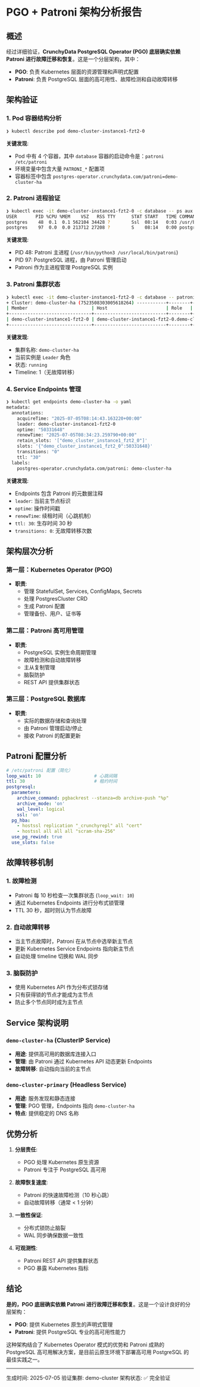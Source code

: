 # PGO + Patroni 架构分析报告

## 概述

经过详细验证，**CrunchyData PostgreSQL Operator (PGO) 底层确实依赖 Patroni 进行故障迁移和恢复**。这是一个分层架构，其中：

- **PGO**: 负责 Kubernetes 层面的资源管理和声明式配置
- **Patroni**: 负责 PostgreSQL 层面的高可用性、故障检测和自动故障转移

## 架构验证

### 1. Pod 容器结构分析

```bash
❯ kubectl describe pod demo-cluster-instance1-fzt2-0
```

**关键发现**:
- Pod 中有 4 个容器，其中 `database` 容器的启动命令是：`patroni /etc/patroni`
- 环境变量中包含大量 `PATRONI_*` 配置项
- 容器标签中包含 `postgres-operator.crunchydata.com/patroni=demo-cluster-ha`

### 2. Patroni 进程验证

```bash
❯ kubectl exec -it demo-cluster-instance1-fzt2-0 -c database -- ps aux
USER       PID %CPU %MEM    VSZ   RSS TTY      STAT START   TIME COMMAND
postgres    48  0.1  0.1 562104 34428 ?        Ssl  08:14   0:03 /usr/bin/python3 /usr/local/bin/patroni /etc/patroni
postgres    97  0.0  0.0 213712 27208 ?        S    08:14   0:00 postgres -D /pgdata/pg16 --config-file=/pgdata/pg16/postgresql.conf
```

**关键发现**:
- PID 48: Patroni 主进程 (`/usr/bin/python3 /usr/local/bin/patroni`)
- PID 97: PostgreSQL 进程，由 Patroni 管理启动
- Patroni 作为主进程管理 PostgreSQL 实例

### 3. Patroni 集群状态

```bash
❯ kubectl exec -it demo-cluster-instance1-fzt2-0 -c database -- patronictl list
+ Cluster: demo-cluster-ha (7523508303005618264) -----------+--------+---------+----+-----------+
| Member                        | Host                      | Role   | State   | TL | Lag in MB |
+-------------------------------+---------------------------+--------+---------+----+-----------+
| demo-cluster-instance1-fzt2-0 | demo-cluster-instance1-fzt2-0.demo-cluster-pods | Leader | running |  1 |           |
+-------------------------------+---------------------------+--------+---------+----+-----------+
```

**关键发现**:
- 集群名称: `demo-cluster-ha`
- 当前实例是 `Leader` 角色
- 状态: `running`
- Timeline: 1（无故障转移）

### 4. Service Endpoints 管理

```bash
❯ kubectl get endpoints demo-cluster-ha -o yaml
metadata:
  annotations:
    acquireTime: "2025-07-05T08:14:43.163220+00:00"
    leader: demo-cluster-instance1-fzt2-0
    optime: "50331648"
    renewTime: "2025-07-05T08:34:23.259790+00:00"
    retain_slots: '["demo_cluster_instance1_fzt2_0"]'
    slots: '{"demo_cluster_instance1_fzt2_0":50331648}'
    transitions: "0"
    ttl: "30"
  labels:
    postgres-operator.crunchydata.com/patroni: demo-cluster-ha
```

**关键发现**:
- Endpoints 包含 Patroni 的元数据注释
- `leader`: 当前主节点标识
- `optime`: 操作时间戳
- `renewTime`: 续租时间（心跳机制）
- `ttl: 30`: 生存时间 30 秒
- `transitions: 0`: 无故障转移次数

## 架构层次分析

### 第一层：Kubernetes Operator (PGO)
- **职责**:
  - 管理 StatefulSet, Services, ConfigMaps, Secrets
  - 处理 PostgresCluster CRD
  - 生成 Patroni 配置
  - 管理备份、用户、证书等

### 第二层：Patroni 高可用管理
- **职责**:
  - PostgreSQL 实例生命周期管理
  - 故障检测和自动故障转移
  - 主从复制管理
  - 脑裂防护
  - REST API 提供集群状态

### 第三层：PostgreSQL 数据库
- **职责**:
  - 实际的数据存储和查询处理
  - 由 Patroni 管理启动/停止
  - 接收 Patroni 的配置更新

## Patroni 配置分析

```yaml
# /etc/patroni 配置（简化）
loop_wait: 10                    # 心跳间隔
ttl: 30                          # 租约时间
postgresql:
  parameters:
    archive_command: pgbackrest --stanza=db archive-push "%p"
    archive_mode: 'on'
    wal_level: logical
    ssl: 'on'
  pg_hba:
    - hostssl replication "_crunchyrepl" all "cert"
    - hostssl all all all "scram-sha-256"
  use_pg_rewind: true
  use_slots: false
```

## 故障转移机制

### 1. 故障检测
- Patroni 每 10 秒检查一次集群状态 (`loop_wait: 10`)
- 通过 Kubernetes Endpoints 进行分布式锁管理
- TTL 30 秒，超时则认为节点故障

### 2. 自动故障转移
- 当主节点故障时，Patroni 在从节点中选举新主节点
- 更新 Kubernetes Service Endpoints 指向新主节点
- 自动处理 timeline 切换和 WAL 同步

### 3. 脑裂防护
- 使用 Kubernetes API 作为分布式锁存储
- 只有获得锁的节点才能成为主节点
- 防止多个节点同时成为主节点

## Service 架构说明

### `demo-cluster-ha` (ClusterIP Service)
- **用途**: 提供高可用的数据库连接入口
- **管理**: 由 Patroni 通过 Kubernetes API 动态更新 Endpoints
- **故障转移**: 自动指向当前的主节点

### `demo-cluster-primary` (Headless Service)
- **用途**: 服务发现和静态连接
- **管理**: PGO 管理，Endpoints 指向 `demo-cluster-ha`
- **特点**: 提供稳定的 DNS 名称

## 优势分析

1. **分层责任**:
   - PGO 处理 Kubernetes 原生资源
   - Patroni 专注于 PostgreSQL 高可用

2. **故障恢复速度**:
   - Patroni 的快速故障检测（10 秒心跳）
   - 自动故障转移（通常 < 1 分钟）

3. **一致性保证**:
   - 分布式锁防止脑裂
   - WAL 同步确保数据一致性

4. **可观测性**:
   - Patroni REST API 提供集群状态
   - PGO 暴露 Kubernetes 指标

## 结论

**是的，PGO 底层确实依赖 Patroni 进行故障迁移和恢复**。这是一个设计良好的分层架构：

- **PGO**: 提供 Kubernetes 原生的声明式管理
- **Patroni**: 提供 PostgreSQL 专业的高可用性能力

这种架构结合了 Kubernetes Operator 模式的优势和 Patroni 成熟的 PostgreSQL 高可用解决方案，是目前云原生环境下部署高可用 PostgreSQL 的最佳实践之一。

---

生成时间: 2025-07-05
验证集群: demo-cluster
架构状态: ✅ 完全验证
